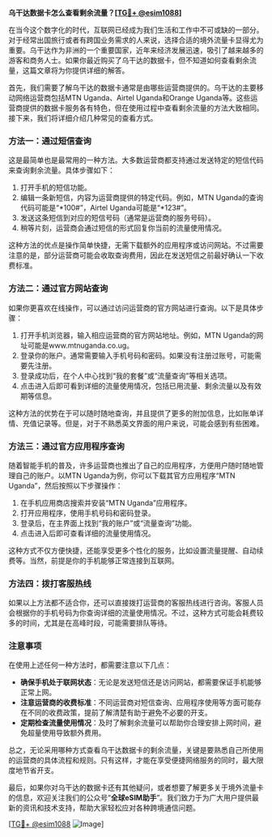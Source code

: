 **乌干达数据卡怎么查看剩余流量？[[TG💪+ @esim1088](https://t.me/s/esim1088)]**

在当今这个数字化的时代，互联网已经成为我们生活和工作中不可或缺的一部分。对于经常出国旅行或者有跨国业务需求的人来说，选择合适的境外流量卡显得尤为重要。乌干达作为非洲的一个重要国家，近年来经济发展迅速，吸引了越来越多的游客和商务人士。如果你最近购买了乌干达的数据卡，但不知道如何查看剩余流量，这篇文章将为你提供详细的解答。

首先，我们需要了解乌干达的数据卡通常是由哪些运营商提供的。乌干达的主要移动网络运营商包括MTN Uganda、Airtel Uganda和Orange Uganda等。这些运营商提供的数据卡服务各有特色，但在使用过程中查看剩余流量的方法大致相同。接下来，我们将详细介绍几种常见的查看方式。

### 方法一：通过短信查询

这是最简单也是最常用的一种方法。大多数运营商都支持通过发送特定的短信代码来查询剩余流量。具体步骤如下：

1. 打开手机的短信功能。
2. 编辑一条新短信，内容为运营商提供的特定代码。例如，MTN Uganda的查询代码可能是“*100#”，Airtel Uganda可能是“*123#”。
3. 发送这条短信到对应的短信号码（通常是运营商的服务号码）。
4. 稍等片刻，运营商会通过短信的形式回复你当前的流量使用情况。

这种方法的优点是操作简单快捷，无需下载额外的应用程序或访问网站。不过需要注意的是，部分运营商可能会收取查询费用，因此在发送短信之前最好确认一下收费标准。

### 方法二：通过官方网站查询

如果你更喜欢在线操作，可以通过访问运营商的官方网站进行查询。以下是具体步骤：

1. 打开手机浏览器，输入相应运营商的官方网站地址。例如，MTN Uganda的网址可能是www.mtnuganda.co.ug。
2. 登录你的账户。通常需要输入手机号码和密码。如果没有注册过账号，可能需要先注册。
3. 登录成功后，在个人中心找到“我的套餐”或“流量查询”等相关选项。
4. 点击进入后即可看到详细的流量使用情况，包括已用流量、剩余流量以及有效期等信息。

这种方法的优势在于可以随时随地查询，并且提供了更多的附加信息，比如账单详情、充值记录等。但是，对于不熟悉英文界面的用户来说，可能会感到有些困难。

### 方法三：通过官方应用程序查询

随着智能手机的普及，许多运营商也推出了自己的应用程序，方便用户随时随地管理自己的账户。以MTN Uganda为例，你可以下载其官方应用程序“MTN Uganda”，然后按照以下步骤操作：

1. 在手机应用商店搜索并安装“MTN Uganda”应用程序。
2. 打开应用程序，使用手机号码和密码登录。
3. 登录后，在主界面上找到“我的账户”或“流量查询”功能。
4. 点击进入后即可查看详细的流量使用情况。

这种方式不仅方便快捷，还能享受更多个性化的服务，比如设置流量提醒、自动续费等。当然，前提是你的手机能够正常连接到互联网。

### 方法四：拨打客服热线

如果以上方法都不适合你，还可以直接拨打运营商的客服热线进行咨询。客服人员会根据你的手机号码为你查询详细的流量使用情况。不过，这种方式可能会耗费较多的时间，尤其是在高峰时段，可能需要排队等待。

### 注意事项

在使用上述任何一种方法时，都需要注意以下几点：

- **确保手机处于联网状态**：无论是发送短信还是访问网站，都需要保证手机能够正常上网。
- **注意运营商的收费标准**：不同运营商对短信查询、应用程序使用等方面可能存在不同的收费政策，提前了解清楚有助于避免不必要的开支。
- **定期检查流量使用情况**：及时了解剩余流量可以帮助你合理安排上网时间，避免超量使用导致额外费用。

总之，无论采用哪种方式查看乌干达数据卡的剩余流量，关键是要熟悉自己所使用的运营商的具体流程和规则。只有这样，才能在享受便捷网络服务的同时，最大限度地节省开支。

最后，如果你对乌干达的数据卡还有其他疑问，或者想要了解更多关于境外流量卡的信息，欢迎关注我们的公众号“**全球eSIM助手**”。我们致力于为广大用户提供最新的资讯和技术支持，帮助大家轻松应对各种跨境通信问题。

[[TG💪+ @esim1088](https://t.me/s/esim1088) ![Image](https://i.postimg.cc/4NQfJmqS/Snipaste-2025-05-13-00-14-12.png)]